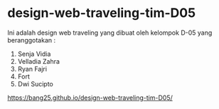 # design-web-traveling-tim-D05
Ini adalah design web traveling yang dibuat oleh kelompok D-05 yang beranggotakan :
1. Senja Vidia
2. Velladia Zahra
3. Ryan Fajri
4. Fort
5. Dwi Sucipto


https://bang25.github.io/design-web-traveling-tim-D05/
